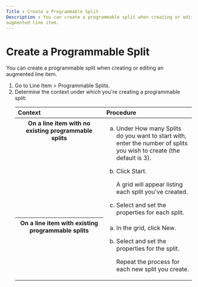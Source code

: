 ```yaml
---
Title : Create a Programmable Split
Description : You can create a programmable split when creating or editing an
augmented line item.
---
```



# Create a Programmable Split



You can create a programmable split when creating or editing an
augmented line item.



1.  Go to
    Line Item
     \>  Programmable
    Splits.
2.  Determine the context under which you're
    creating a programmable split:
    <table id="create-a-programmable-split__choicetable_nft_s2z_2pb"
    class="simpletable choicetable choicetableborder" data-border="1"
    data-frame="hsides" data-rules="rows" data-cellpadding="4"
    data-cellspacing="0" data-summary="">
    <colgroup>
    <col style="width: 50%" />
    <col style="width: 50%" />
    </colgroup>
    <thead class="thead">
    <tr class="header sthead chhead">
    <th class="stentry choptionhd" scope="col"
    style="text-align: left; vertical-align: bottom;">Context</th>
    <th class="stentry chdeschd" scope="col"
    style="text-align: left; vertical-align: bottom;">Procedure</th>
    </tr>
    </thead>
    <tbody>
    <tr class="odd strow chrow">
    <th class="stentry choption" style="vertical-align: top"
    scope="row"><strong>On a line item with no existing programmable
    splits</strong></th>
    <td class="stentry chdesc" style="vertical-align: top"><ol type="a">
    <li>Under How many Splits do you want to
    start with, enter the number of splits you wish to create (the
    default is 3).</li>
    <li><p>Click Start.</p>
    <p>A grid will appear listing each split you've created.</p></li>
    <li>Select and set the properties for each split.</li>
    </ol></td>
    </tr>
    <tr class="even strow chrow">
    <th class="stentry choption" style="vertical-align: top"
    scope="row"><strong>On a line item with existing programmable
    splits</strong></th>
    <td class="stentry chdesc" style="vertical-align: top"><ol type="a">
    <li>In the grid, click New.</li>
    <li><p>Select and set the properties for the split.</p>
    <p>Repeat the process for each new split you create.</p></li>
    </ol></td>
    </tr>
    </tbody>
    </table>






